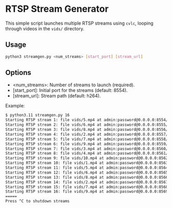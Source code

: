 # RTSP Stream Generator

This simple script launches multiple RTSP streams using `cvlc`, looping through videos in the `vids/` directory.

## Usage
```bash
python3 streamgen.py <num_streams> [start_port] [stream_url]
```

## Options
 - <num_streams>: Number of streams to launch (required).
 - [start_port]: Initial port for the streams (default: 8554).
 - [stream_url]: Stream path (default: h264).

Example:

```bash
$ python3.11 streamgen.py 16
Starting RTSP stream 1: file vids/5.mp4 at admin:password@0.0.0.0:8554/h264
Starting RTSP stream 2: file vids/6.mp4 at admin:password@0.0.0.0:8555/h264
Starting RTSP stream 3: file vids/8.mp4 at admin:password@0.0.0.0:8556/h264
Starting RTSP stream 4: file vids/2.mp4 at admin:password@0.0.0.0:8557/h264
Starting RTSP stream 5: file vids/7.mp4 at admin:password@0.0.0.0:8558/h264
Starting RTSP stream 6: file vids/9.mp4 at admin:password@0.0.0.0:8559/h264
Starting RTSP stream 7: file vids/3.mp4 at admin:password@0.0.0.0:8560/h264
Starting RTSP stream 8: file vids/4.mp4 at admin:password@0.0.0.0:8561/h264
Starting RTSP stream 9: file vids/10.mp4 at admin:password@0.0.0.0:8562/h264
Starting RTSP stream 10: file vids/1.mp4 at admin:password@0.0.0.0:8563/h264
Starting RTSP stream 11: file vids/5.mp4 at admin:password@0.0.0.0:8564/h264
Starting RTSP stream 12: file vids/6.mp4 at admin:password@0.0.0.0:8565/h264
Starting RTSP stream 13: file vids/8.mp4 at admin:password@0.0.0.0:8566/h264
Starting RTSP stream 14: file vids/2.mp4 at admin:password@0.0.0.0:8567/h264
Starting RTSP stream 15: file vids/7.mp4 at admin:password@0.0.0.0:8568/h264
Starting RTSP stream 16: file vids/9.mp4 at admin:password@0.0.0.0:8569/h264
=====
Press ^C to shutdown streams

```